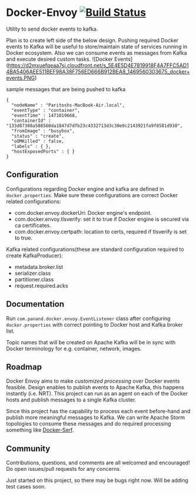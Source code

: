 # Docker-Envoy [![Build Status](https://travis-ci.org/Paritosh-Anand/Docker-Envoy.svg?branch=master)](https://travis-ci.org/Paritosh-Anand/Docker-Envoy)
Utility to send docker events to kafka.

Plan is to create left side of the below design. Pushing required Docker events to Kafka will be useful to store/maintain state of services running in Docker ecosystem. Also we can consume events as messages from Kafka and execute desired custom tasks.
![Docker Events]
(https://d2mxuefqeaa7sj.cloudfront.net/s_5E4E5D4E7819918F4A7FFC5AD14BA5406AEE511BEF98A38F756ED666B912BEA8_1469560303675_docker+events.PNG)

sample messages that are being pushed to kafka 

```
{
  "nodeName" : "Paritoshs-MacBook-Air.local",
  "eventType" : "container",
  "eventTime" : 1471019668,
  "containerId" : "133d87308a588560da1847d7dfb23c4332713d3c30e0c2143921fa9f8581d938",
  "fromImage" : "busybox",
  "status" : "create",
  "oOMKilled" : false,
  "labels" : { },
  "hostExposedPorts" : { }
}
```
## Configuration
Configurations regarding Docker engine and kafka are defined in `docker.properties`. Make sure these configurations are correct
Docker related configurations:

* com.docker.envoy.dockerUri: Docker engine's endpoint.
* com.docker.envoy.tlsverify: set it to true if Docker engine is secured via ca certificates.
* com.docker.envoy.certpath: location to certs, required if tlsverify is set to true.

Kafka related configurations(these are standard configuration required to create KafkaProducer):

* metadata.broker.list
* serializer.class
* partitioner.class
* request.required.acks

## Documentation

Run `com.panand.docker.envoy.EventListener` class after configuring `docker.properties` with correct pointing to Docker host and Kafka broker list.

Topic names that will be created on Apache Kafka will be in sync with Docker terminology for e.g. container, network, images.

## Roadmap
Docker Envoy aims to make *customized processing* over Docker events feasible. Design enables to publish events to Apache Kafka, this happens instantly (i.e. NRT). This project can run as an agent on each of the Docker hosts and publish messages to a single Kafka cluster.

Since this project has the capability to process each event before-hand and publish more meaningful messages to Kafka. We can write Apache Storm topologies to consume these messages and do required processing something like [Docker-Serf](https://github.com/Paritosh-Anand/Docker-Serf).

## Community
Contributions, questions, and comments are all welcomed and encouraged! Do open issues/pull requests for any concerns.

Just started on this project, so there may be bugs right now. Will be adding test cases soon.
